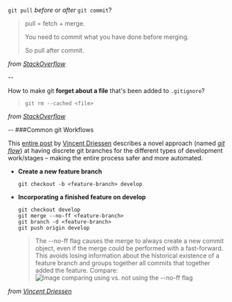 `git pull` *before* or *after* `git commit`?

> pull = fetch + merge.
> 
> You need to commit what you have done before merging.
> 
> So pull after commit.
 
*from [StackOverflow](http://stackoverflow.com/questions/18529206/when-do-i-need-to-do-git-pull-before-or-after-git-add-git-commit)*

--

How to make git **forget about a file** that's been added to `.gitignore`?

> `git rm --cached <file>`

*from [StackOverflow](http://stackoverflow.com/questions/1274057/how-to-make-git-forget-about-a-file-that-was-tracked-but-is-now-in-gitignore)*

--
###Common git Workflows

This [entire post](http://nvie.com/posts/a-successful-git-branching-model/) by [Vincent Driessen](http://nvie.com/about/) describes a novel approach (named *[git flow](https://github.com/nvie/gitflow)*) at having discrete git branches for the different types of development work/stages – making the entire process safer and more automated.

- **Create a new feature branch**

	`git checkout -b <feature-branch> develop`
	
- **Incorporating a finished feature on develop**

	```
	git checkout develop  
	git merge --no-ff <feature-branch>
	git branch -d <feature-branch>
	git push origin develop
	```
	
	> The --no-ff flag causes the merge to always create a new commit object, even if the merge could be performed with a fast-forward. This avoids losing information about the historical existence of a feature branch and groups together all commits that together added the feature. Compare:
	> ![Image comparing using vs. not using the --no-ff flag](http://nvie.com/img/merge-without-ff@2x.png)

*from [Vincent Driessen](http://nvie.com/posts/a-successful-git-branching-model/)*